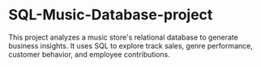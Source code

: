 # SQL-Music-Database-project
This project analyzes a music store's relational database to generate business insights. It uses SQL to explore track sales, genre performance, customer behavior, and employee contributions.
